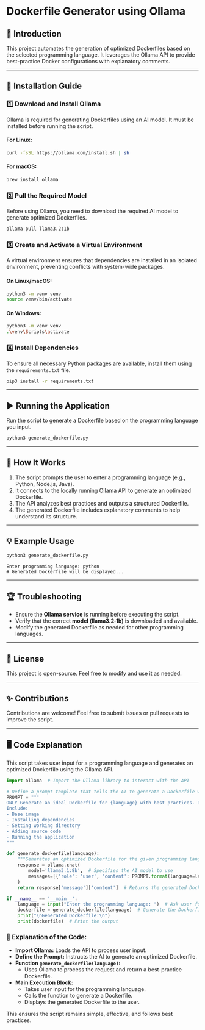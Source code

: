 # Dockerfile Generator using Ollama

## 📌 Introduction
This project automates the generation of optimized Dockerfiles based on the selected programming language. It leverages the Ollama API to provide best-practice Docker configurations with explanatory comments.

---

## 🚀 Installation Guide

### 1️⃣ Download and Install Ollama
Ollama is required for generating Dockerfiles using an AI model. It must be installed before running the script.

#### For Linux:
```sh
curl -fsSL https://ollama.com/install.sh | sh
```
#### For macOS:
```sh
brew install ollama
```

### 2️⃣ Pull the Required Model
Before using Ollama, you need to download the required AI model to generate optimized Dockerfiles.
```sh
ollama pull llama3.2:1b
```

### 3️⃣ Create and Activate a Virtual Environment
A virtual environment ensures that dependencies are installed in an isolated environment, preventing conflicts with system-wide packages.

#### On Linux/macOS:
```sh
python3 -m venv venv
source venv/bin/activate
```
#### On Windows:
```sh
python3 -m venv venv
.\venv\Scripts\activate
```

### 4️⃣ Install Dependencies
To ensure all necessary Python packages are available, install them using the `requirements.txt` file.
```sh
pip3 install -r requirements.txt
```

---

## ▶️ Running the Application
Run the script to generate a Dockerfile based on the programming language you input.
```sh
python3 generate_dockerfile.py
```

---

## 🔧 How It Works
1. The script prompts the user to enter a programming language (e.g., Python, Node.js, Java).
2. It connects to the locally running Ollama API to generate an optimized Dockerfile.
3. The API analyzes best practices and outputs a structured Dockerfile.
4. The generated Dockerfile includes explanatory comments to help understand its structure.

---

## 💡 Example Usage
```sh
python3 generate_dockerfile.py
```
```
Enter programming language: python
# Generated Dockerfile will be displayed...
```

---

## 🏆 Troubleshooting
- Ensure the **Ollama service** is running before executing the script.
- Verify that the correct **model (llama3.2:1b)** is downloaded and available.
- Modify the generated Dockerfile as needed for other programming languages.

---

## 📜 License
This project is open-source. Feel free to modify and use it as needed.

---

## ✨ Contributions
Contributions are welcome! Feel free to submit issues or pull requests to improve the script.

---

## 🖥️ Code Explanation
This script takes user input for a programming language and generates an optimized Dockerfile using the Ollama API.

```python
import ollama  # Import the Ollama library to interact with the API

# Define a prompt template that tells the AI to generate a Dockerfile with best practices
PROMPT = """
ONLY Generate an ideal Dockerfile for {language} with best practices. Do not provide any description
Include:
- Base image
- Installing dependencies
- Setting working directory
- Adding source code
- Running the application
"""

def generate_dockerfile(language):
    """Generates an optimized Dockerfile for the given programming language."""
    response = ollama.chat(
        model='llama3.1:8b',  # Specifies the AI model to use
        messages=[{'role': 'user', 'content': PROMPT.format(language=language)}]  # Sends user input to the AI
    )
    return response['message']['content']  # Returns the generated Dockerfile content

if __name__ == '__main__':
    language = input("Enter the programming language: ")  # Ask user for the programming language
    dockerfile = generate_dockerfile(language)  # Generate the Dockerfile
    print("\nGenerated Dockerfile:\n")
    print(dockerfile)  # Print the output
```

### 📌 Explanation of the Code:
- **Import Ollama:** Loads the API to process user input.
- **Define the Prompt:** Instructs the AI to generate an optimized Dockerfile.
- **Function `generate_dockerfile(language)`:**
  - Uses Ollama to process the request and return a best-practice Dockerfile.
- **Main Execution Block:**
  - Takes user input for the programming language.
  - Calls the function to generate a Dockerfile.
  - Displays the generated Dockerfile to the user.

This ensures the script remains simple, effective, and follows best practices.

